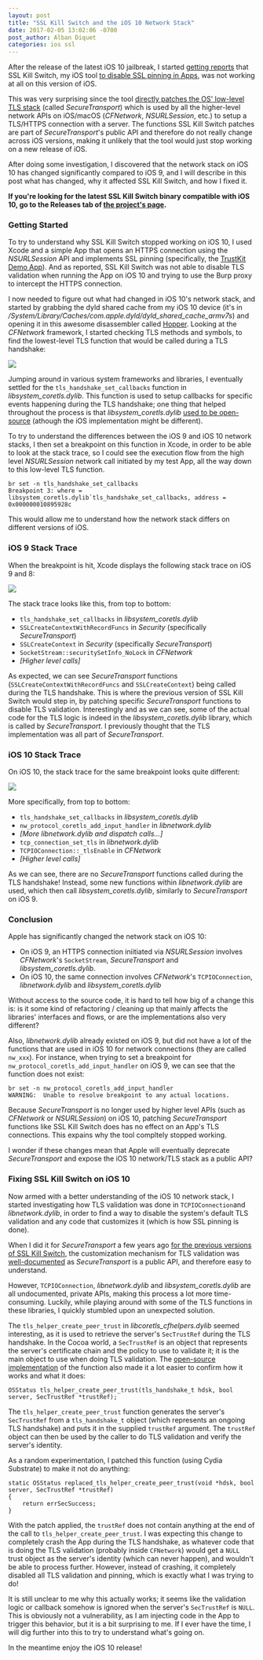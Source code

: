 ```yaml
---
layout: post
title: "SSL Kill Switch and the iOS 10 Network Stack"
date: 2017-02-05 13:02:06 -0700
post_author: Alban Diquet
categories: ios ssl
---
```


After the release of the latest iOS 10 jailbreak, I started [getting reports][ios10-report] that SSL Kill Switch, my iOS tool [to disable SSL pinning in Apps][ssl-kill-switch], was not working at all on this version of iOS. 

This was very surprising since the tool [directly patches the OS' low-level TLS stack][kill-switch-5] (called _SecureTransport_) which is used by all the higher-level network APIs on iOS/macOS (_CFNetwork_, _NSURLSession_, etc.) to setup a TLS/HTTPS connection with a server. The functions SSL Kill Switch patches are part of _SecureTransport_'s public API and therefore do not really change across iOS versions, making it unlikely that the tool would just stop working on a new release of iOS.

After doing some investigation, I discovered that the network stack on iOS 10 has changed significantly compared to iOS 9, and I will describe in this post what has changed, why it affected SSL Kill Switch, and how I fixed it. 

__If you're looking for the latest SSL Kill Switch binary compatible with iOS 10, go to the Releases tab of [the project's page][ssl-kill-switch].__


### Getting Started

To try to understand why SSL Kill Switch stopped working on iOS 10, I used Xcode and a simple App that opens an HTTPS connection using the _NSURLSession_ API and implements SSL pinning (specifically, the [TrustKit Demo App][trustkit-demo]). And as reported, SSL Kill Switch was not able to disable TLS validation when running the App on iOS 10 and trying to use the Burp proxy to intercept the HTTPS connection.

I now needed to figure out what had changed in iOS 10's network stack, and started by grabbing the dyld shared cache from my iOS 10 device (it's in _/System/Library/Caches/com.apple.dyld/dyld\_shared\_cache\_armv7s_) and opening it in this awesome disassembler called [Hopper][hopper]. Looking at the _CFNetwork_ framework, I started checking TLS methods and symbols, to find the lowest-level TLS function that would be called during a TLS handshake:

![](/images/posts/network-hopper.png)
    
Jumping around in various system frameworks and libraries, I eventually settled for the `tls_handshake_set_callbacks` function in _libsystem\_coretls.dylib_. This function is used to setup callbacks for specific events happening during the TLS handshake; one thing that helped throughout the process is that _libsystem\_coretls.dylib_ [used to be open-source][coretls] (athough the iOS implementation might be different).

To try to understand the differences between the iOS 9 and iOS 10 network stacks, I then set a breakpoint on this function in Xcode, in order to be able to look at the stack trace, so I could see the execution flow from the high level _NSURLSession_ network call initiated by my test App, all the way down to this low-level TLS function.

    br set -n tls_handshake_set_callbacks
    Breakpoint 3: where = libsystem_coretls.dylib`tls_handshake_set_callbacks, address = 0x000000010895928c

This would allow me to understand how the network stack differs on different versions of iOS.


### iOS 9 Stack Trace

When the breakpoint is hit, Xcode displays the following stack trace on iOS 9 and 8:

![](/images/posts/network-ios9.png)

The stack trace looks like this, from top to bottom:

* `tls_handshake_set_callbacks` in _libsystem\_coretls.dylib_
* `SSLCreateContextWithRecordFuncs` in _Security_ (specifically _SecureTransport_)
* `SSLCreateContext` in _Security_ (specifically _SecureTransport_)
* `SocketStream::securitySetInfo_NoLock` in _CFNetwork_
* _[Higher level calls]_

As expected, we can see _SecureTransport_ functions (`SSLCreateContextWithRecordFuncs` and `SSLCreateContext`) being called during the TLS handshake. This is where the previous version of SSL Kill Switch would step in, by patching specific _SecureTransport_ functions to disable TLS validation. Interestingly and as we can see, some of the actual code for the TLS logic is indeed in the _libsystem\_coretls.dylib_ library, which is called by _SecureTransport_. I previously thought that the TLS implementation was all part of _SecureTransport_.


### iOS 10 Stack Trace

On iOS 10, the stack trace for the same breakpoint looks quite different:

![](/images/posts/network-ios10.png)

More specifically, from top to bottom:

* `tls_handshake_set_callbacks` in _libsystem\_coretls.dylib_
* `nw_protocol_coretls_add_input_handler` in _libnetwork.dylib_ 
* _[More libnetwork.dylib and dispatch calls...]_
* `tcp_connection_set_tls` in _libnetwork.dylib_
* `TCPIOConnection::_tlsEnable` in _CFNetwork_
* _[Higher level calls]_

As we can see, there are no _SecureTransport_ functions called during the TLS handshake! Instead, some new functions within _libnetwork.dylib_ are used, which then call  _libsystem\_coretls.dylib_, similarly to _SecureTransport_ on iOS 9.


### Conclusion 

Apple has significantly changed the network stack on iOS 10:
    
* On iOS 9, an HTTPS connection iniitiated via _NSURLSession_ involves _CFNetwork_'s `SocketStream`, _SecureTransport_ and _libsystem\_coretls.dylib_.
* On iOS 10, the same connection involves _CFNetwork_'s `TCPIOConnection`, _libnetwork.dylib_ and _libsystem\_coretls.dylib_

Without access to the source code, it is hard to tell how big of a change this is: is it some kind of refactoring / cleaning up that mainly affects the libraries' interfaces and flows, or are the implementations also very different?

Also, _libnetwork.dylib_ already existed on iOS 9, but did not have a lot of the functions that are used in iOS 10 for network connections (they are called `nw_xxx`). For instance, when trying to set a breakpoint for `nw_protocol_coretls_add_input_handler` on iOS 9, we can see that the function does not exist:

    br set -n nw_protocol_coretls_add_input_handler
    WARNING:  Unable to resolve breakpoint to any actual locations.

Because _SecureTransport_ is no longer used by higher level APIs (such as _CFNetwork_ or _NSURLSession_) on iOS 10, patching _SecureTransport_ functions like SSL Kill Switch does has no effect on an App's TLS connections. This expains why the tool compltely stopped working.

I wonder if these changes mean that Apple will eventually deprecate _SecureTransport_ and expose the iOS 10 network/TLS stack as a public API? 

### Fixing SSL Kill Switch on iOS 10

Now armed with a better understanding of the iOS 10 network stack, I started investigating how TLS validation was done in `TCPIOConnection`and _libnetwork.dylib_, in order to find a way to disable the system's default TLS validation and any code that customizes it (which is how SSL pinning is done).

When I did it for _SecureTransport_ a few years ago [for the previous versions of SSL Kill Switch][kill-switch-5], the customization mechanism for TLS validation was [well-documented][break-on-auth]  as _SecureTransport_ is a public API, and therefore easy to understand.

However, `TCPIOConnection`, _libnetwork.dylib_ and _libsystem\_coretls.dylib_ are all undocumented, private APIs, making this process a lot more time-consuming. Luckily, while playing around with some of the TLS functions in these libraries, I quickly stumbled upon an unexpected solution.

The `tls_helper_create_peer_trust` in _libcoretls\_cfhelpers.dylib_ seemed interesting, as it is used to retrieve the server's `SecTrustRef` during the TLS handshake. In the Cocoa world, a `SecTrustRef` is an object that represents the server's certificate chain and the policy to use to validate it; it is the main object to use when doing TLS validation. The [open-source implementation][tls-helper] of the function also made it a lot easier to confirm how it works and what it does:
    
    OSStatus tls_helper_create_peer_trust(tls_handshake_t hdsk, bool server, SecTrustRef *trustRef);

The `tls_helper_create_peer_trust` function generates the server's `SecTrustRef` from a `tls_handshake_t` object (which represents an ongoing TLS handshake) and puts it in the supplied `trustRef` argument. The `trustRef` object can then be used by the caller to do TLS validation and verify the server's identity.

As a random experimentation, I patched this function (using Cydia Substrate) to make it not do anything:
 
    static OSStatus replaced_tls_helper_create_peer_trust(void *hdsk, bool server, SecTrustRef *trustRef)
    {
        return errSecSuccess;
    }

With the patch applied, the `trustRef` does not contain anything at the end of the call to `tls_helper_create_peer_trust`. I was expecting this change to completely crash the App during the TLS handshake, as whatever code that is doing the TLS validation (probably inside `CFNetwork`) would get a `NULL` trust object as the server's identity (which can never happen), and wouldn't be able to process further. However, instead of crashing, it completely disabled all TLS validation and pinning, which is exactly what I was trying to do!

It is still unclear to me why this actually works; it seems like the validation logic or callback somehow is ignored when the server's `SecTrustRef` is `NULL`. This is obviously not a vulnerability, as I am injecting code in the App to trigger this behavior, but it is a bit surprising to me. If I ever have the time, I will dig further into this to try to understand what's going on. 

In the meantime enjoy the iOS 10 release!


[kill-switch-5]: /2013/08/20/ios-ssl-kill-switch-v0-dot-5-released/
[ssl-kill-switch]: https://github.com/nabla-c0d3/ssl-kill-switch2
[ios10-report]: https://github.com/nabla-c0d3/ssl-kill-switch2/issues/17
[slide-deck]: /documents/ios10_security_changes.pdf
[ats-post]: /blog/2016/08/14/ats-enforced-2017/
[hopper]: https://www.hopperapp.com/
[trustkit-demo]: https://github.com/datatheorem/TrustKit/tree/master/TrustKitDemo
[coretls]: https://opensource.apple.com/source/coreTLS/
[break-on-auth]: https://developer.apple.com/reference/security/sslsessionoption/1392670-breakonserverauth
[tls-helper]: https://opensource.apple.com/source/coreTLS/coreTLS-121.31.1/coretls_cfhelpers/tls_helpers.c.auto.html


